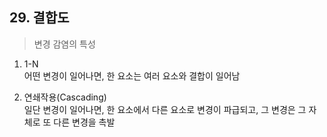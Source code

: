 ## 29. 결합도
> 변경 감염의 특성

1. 1-N  
어떤 변경이 일어나면, 한 요소는 여러 요소와 결합이 일어남

2. 연쇄작용(Cascading)  
일단 변경이 일어나면, 한 요소에서 다른 요소로 변경이 파급되고, 그 변경은 그 자체로 또 다른 변경을 촉발
